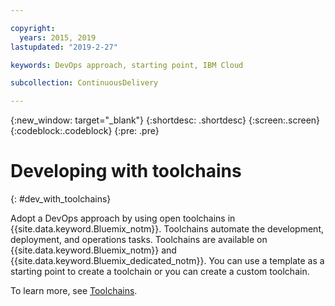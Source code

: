 ```yaml
---

copyright:
  years: 2015, 2019
lastupdated: "2019-2-27"

keywords: DevOps approach, starting point, IBM Cloud

subcollection: ContinuousDelivery

---
```


{:new_window: target="_blank"}
{:shortdesc: .shortdesc}
{:screen:.screen}
{:codeblock:.codeblock}
{:pre: .pre}

# Developing with toolchains
{: #dev_with_toolchains}

Adopt a DevOps approach by using open toolchains in {{site.data.keyword.Bluemix_notm}}.  Toolchains automate the development, deployment, and operations tasks. Toolchains are available on {{site.data.keyword.Bluemix_notm}} and {{site.data.keyword.Bluemix_dedicated_notm}}. You can use a template as a starting point to create a toolchain or you can create a custom toolchain.

To learn more, see [Toolchains](/docs/services/ContinuousDelivery/toolchains_about.html#toolchains_about).
